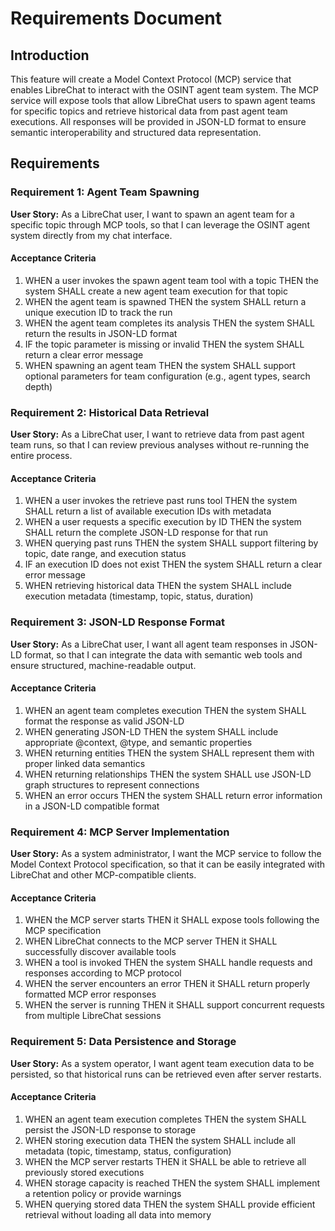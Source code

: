 # Requirements Document

## Introduction

This feature will create a Model Context Protocol (MCP) service that enables LibreChat to interact with the OSINT agent team system. The MCP service will expose tools that allow LibreChat users to spawn agent teams for specific topics and retrieve historical data from past agent team executions. All responses will be provided in JSON-LD format to ensure semantic interoperability and structured data representation.

## Requirements

### Requirement 1: Agent Team Spawning

**User Story:** As a LibreChat user, I want to spawn an agent team for a specific topic through MCP tools, so that I can leverage the OSINT agent system directly from my chat interface.

#### Acceptance Criteria

1. WHEN a user invokes the spawn agent team tool with a topic THEN the system SHALL create a new agent team execution for that topic
2. WHEN the agent team is spawned THEN the system SHALL return a unique execution ID to track the run
3. WHEN the agent team completes its analysis THEN the system SHALL return the results in JSON-LD format
4. IF the topic parameter is missing or invalid THEN the system SHALL return a clear error message
5. WHEN spawning an agent team THEN the system SHALL support optional parameters for team configuration (e.g., agent types, search depth)

### Requirement 2: Historical Data Retrieval

**User Story:** As a LibreChat user, I want to retrieve data from past agent team runs, so that I can review previous analyses without re-running the entire process.

#### Acceptance Criteria

1. WHEN a user invokes the retrieve past runs tool THEN the system SHALL return a list of available execution IDs with metadata
2. WHEN a user requests a specific execution by ID THEN the system SHALL return the complete JSON-LD response for that run
3. WHEN querying past runs THEN the system SHALL support filtering by topic, date range, and execution status
4. IF an execution ID does not exist THEN the system SHALL return a clear error message
5. WHEN retrieving historical data THEN the system SHALL include execution metadata (timestamp, topic, status, duration)

### Requirement 3: JSON-LD Response Format

**User Story:** As a LibreChat user, I want all agent team responses in JSON-LD format, so that I can integrate the data with semantic web tools and ensure structured, machine-readable output.

#### Acceptance Criteria

1. WHEN an agent team completes execution THEN the system SHALL format the response as valid JSON-LD
2. WHEN generating JSON-LD THEN the system SHALL include appropriate @context, @type, and semantic properties
3. WHEN returning entities THEN the system SHALL represent them with proper linked data semantics
4. WHEN returning relationships THEN the system SHALL use JSON-LD graph structures to represent connections
5. WHEN an error occurs THEN the system SHALL return error information in a JSON-LD compatible format

### Requirement 4: MCP Server Implementation

**User Story:** As a system administrator, I want the MCP service to follow the Model Context Protocol specification, so that it can be easily integrated with LibreChat and other MCP-compatible clients.

#### Acceptance Criteria

1. WHEN the MCP server starts THEN it SHALL expose tools following the MCP specification
2. WHEN LibreChat connects to the MCP server THEN it SHALL successfully discover available tools
3. WHEN a tool is invoked THEN the system SHALL handle requests and responses according to MCP protocol
4. WHEN the server encounters an error THEN it SHALL return properly formatted MCP error responses
5. WHEN the server is running THEN it SHALL support concurrent requests from multiple LibreChat sessions

### Requirement 5: Data Persistence and Storage

**User Story:** As a system operator, I want agent team execution data to be persisted, so that historical runs can be retrieved even after server restarts.

#### Acceptance Criteria

1. WHEN an agent team execution completes THEN the system SHALL persist the JSON-LD response to storage
2. WHEN storing execution data THEN the system SHALL include all metadata (topic, timestamp, status, configuration)
3. WHEN the MCP server restarts THEN it SHALL be able to retrieve all previously stored executions
4. WHEN storage capacity is reached THEN the system SHALL implement a retention policy or provide warnings
5. WHEN querying stored data THEN the system SHALL provide efficient retrieval without loading all data into memory
